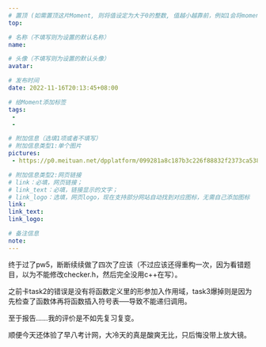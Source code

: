 ```yaml
---
# 置顶 (如需置顶这片Moment, 则将值设定为大于0的整数, 值越小越靠前，例如1会将moment放在最顶端)
top: 

# 名称（不填写则为设置的默认名称）
name:

# 头像（不填写则为设置的默认头像）
avatar:

# 发布时间
date: 2022-11-16T20:13:45+08:00

# 给Moment添加标签
tags:
 -
 -

# 附加信息（选填1项或者不填写）
# 附加信息类型1:单个图片
pictures:
 - https://p0.meituan.net/dpplatform/099281a8c187b3c226f88832f2373ca538103.png 

# 附加信息类型2:网页链接
# link：必填，网页链接；
# link_text：必填，链接显示的文字；
# link_logo：选填，网页logo，现在支持部分网站自动找到对应图标，无需自己添加图标
link:
link_text:
link_logo:

# 备注信息
note:
---
```


<!-- 下面开始写正文 -->
终于过了pw5，断断续续做了四次了应该（不过应该还得重构一次，因为看错题目，以为不能修改checker.h，然后完全没用c++在写）。

之前卡task2的错误是没有将函数定义里的形参加入作用域，task3爆掉则是因为先检查了函数体再将函数插入符号表──导致不能递归调用。

至于报告……我的评价是不如先复习复变。

顺便今天还体验了早八考计网，大冷天的真是酸爽无比，只后悔没带上放大镜。
